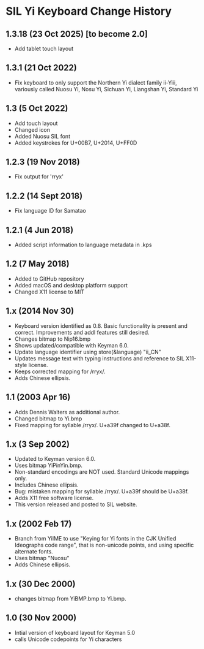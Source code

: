 SIL Yi Keyboard Change History
=======================

1.3.18 (23 Oct 2025) [to become 2.0]
--------------------
* Add tablet touch layout

1.3.1 (21 Oct 2022)
--------------------
* Fix keyboard to only support the Northern Yi dialect family ii-Yiii, variously called Nuosu Yi, Nosu Yi, Sichuan Yi, 
Liangshan Yi, Standard Yi 

1.3 (5 Oct 2022)
--------------------
* Add touch layout
* Changed icon
* Added Nuosu SIL font
* Added keystrokes for U+00B7, U+2014, U+FF0D

1.2.3 (19 Nov 2018)
--------------------
* Fix output for 'rryx'

1.2.2 (14 Sept 2018)
--------------------
* Fix language ID for Samatao

1.2.1 (4 Jun 2018)
------------------
* Added script information to language metadata in .kps

1.2 (7 May 2018)
-----------------
* Added to GitHub repository
* Added macOS and desktop platform support
* Changed X11 license to MIT

1.x (2014 Nov 30)
-----------------
* Keyboard version identified as 0.8. Basic functionality is present and correct. Improvements and addl features still desired.
* Changes bitmap to Nip16.bmp
* Shows updated/compatible with Keyman 6.0.
* Update language identifier using store(&language) "ii_CN"
* Updates message text with typing instructions and reference to SIL X11-style license.
* Keeps corrected mapping for /rryx/.
* Adds Chinese ellipsis.

1.1 (2003 Apr 16)
-----------------
* Adds Dennis Walters as additional author.
* Changed bitmap to Yi.bmp
* Fixed mapping for syllable /rryx/. U+a39f changed to U+a38f.

1.x (3 Sep 2002)
-----------------
* Updated to Keyman version 6.0.
* Uses bitmap YiPinYin.bmp.
* Non-standard encodings are NOT used. Standard Unicode mappings only.
* Includes Chinese ellipsis.
* Bug: mistaken mapping for syllable /rryx/. U+a39f should be U+a38f.
* Adds X11 free software license.
* This version released and posted to SIL website.

1.x (2002 Feb 17)
-----------------
* Branch from YiIME to use "Keying for Yi fonts in the CJK Unified Ideographs code range", that is non-unicode points, and using specific alternate fonts.
* Uses bitmap "Nuosu"
* Adds Chinese ellipsis.

1.x (30 Dec 2000)
-----------------
* changes bitmap from YiBMP.bmp to Yi.bmp.

1.0 (30 Nov 2000)
-----------------
* Intial version of keyboard layout for Keyman 5.0
* calls Unicode codepoints for Yi characters
